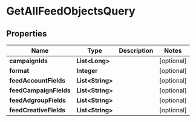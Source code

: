 

# GetAllFeedObjectsQuery


## Properties

Name | Type | Description | Notes
------------ | ------------- | ------------- | -------------
**campaignIds** | **List&lt;Long&gt;** |  |  [optional]
**format** | **Integer** |  |  [optional]
**feedAccountFields** | **List&lt;String&gt;** |  |  [optional]
**feedCampaignFields** | **List&lt;String&gt;** |  |  [optional]
**feedAdgroupFields** | **List&lt;String&gt;** |  |  [optional]
**feedCreativeFields** | **List&lt;String&gt;** |  |  [optional]



